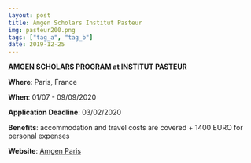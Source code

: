 ```yaml
---
layout: post
title: Amgen Scholars Institut Pasteur
img: pasteur200.png
tags: ["tag_a", "tag_b"]
date: 2019-12-25
---
```


**AMGEN SCHOLARS PROGRAM at INSTITUT PASTEUR**

**Where**: Paris, France

**When**: 01/07 - 09/09/2020

**Application Deadline**: 03/02/2020

**Benefits**: accommodation and travel costs are covered + 1400 EURO for personal expenses

**Website**: [Amgen Paris](https://www.pasteur.fr/en/education/programs-and-courses/internships-and-pre-doctoral-programs/amgen-scholars-program)
